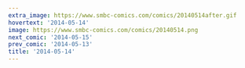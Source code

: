 ```yaml
---
extra_image: https://www.smbc-comics.com/comics/20140514after.gif
hovertext: '2014-05-14'
image: https://www.smbc-comics.com/comics/20140514.png
next_comic: '2014-05-15'
prev_comic: '2014-05-13'
title: '2014-05-14'
---
```


